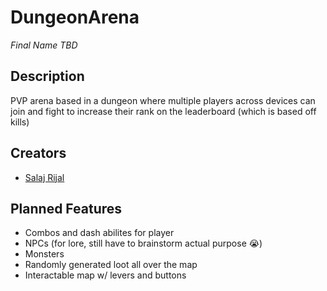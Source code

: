 # DungeonArena 
*Final Name TBD*

## Description
PVP arena based in a dungeon where multiple players across devices can join and fight to increase their rank on the leaderboard (which is based off kills)

## Creators
* [Salaj Rijal](https://github.com/srijal30/student-help-hub/commits?author=srijal30)

## Planned Features
* Combos and dash abilites for player
* NPCs (for lore, still have to brainstorm actual purpose 😭)
* Monsters
* Randomly generated loot all over the map
* Interactable map w/ levers and buttons

